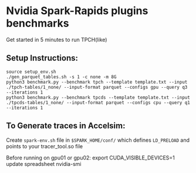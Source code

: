 # Nvidia Spark-Rapids plugins benchmarks
Get started in 5 minutes to run TPCH(like)

## Setup Instructions:

```
source setup_env.sh
./gen_parquet_tables.sh -s 1 -c none -m 8G
python3 benchmark.py --benchmark tpch --template template.txt --input ./tpch-tables/1_none/ --input-format parquet --configs gpu --query q3 --iterations 1
python3 benchmark.py --benchmark tpcds --template template.txt --input ./tpcds-tables/1_none/ --input-format parquet --configs cpu --query q1 --iterations 1
```

## To Generate traces in Accelsim:
Create `spark-env.sh` file in `$SPARK_HOME/conf/` which defines `LD_PRELOAD` and points to your tracer_tool.so file

Before running on gpu01 or gpu02:
export CUDA_VISIBLE_DEVICES=1
update spreadsheet
nvidia-smi
